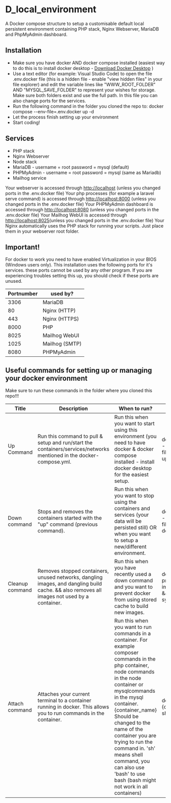 # D_local_environment
A Docker compose structure to setup a customisable default local persistent environment containing PHP stack, Nginx Webserver, MariaDB and PhpMyAdmin dashboard.

## Installation
- Make sure you have docker AND docker compose installed (easiest way to do this is to install docker desktop - [Download Docker Desktop](https://www.docker.com/products/docker-desktop) )
- Use a text editor (for example: Visual Studio Code) to open the file .env.docker file (this is a hidden file - enable "view hidden files" in your file explorer) and edit the variable lines like "WWW_ROOT_FOLDER" AND "MYSQL_SAVE_FOLDER" to represent your wishes for storage. Make sure both folders exist and use the full path. In this file you can also change ports for the services. 
- Run the following command in the folder you cloned the repo to: docker compose --env-file=.env.docker up -d
- Let the process finish setting up your environment
- Start coding!

## Services
- PHP stack
- Nginx Webserver
- Node stack
- MariaDB - username = root password = mysql (default)
- PHPMyAdmin - username = root password = mysql (same as Mariadb)
- Mailhog service

Your webserver is accessed through [http://localhost](http://localhost) (unless you changed ports in the .env.docker file)
Your php processes (for example a laravel serve command) is accessed through [http://localhost:8000](http://localhost:8000) (unless you changed ports in the .env.docker file)
Your PHPMyAdmin dashboard is accessed through [http://localhost:8080](http://localhost:8080) (unless you changed ports in the .env.docker file)
Your Mailhog WebUI is accessed through [http://localhost:8025](http://localhost:8025)(unless you changed ports in the .env.docker file)
Your Nginx automatically uses the PHP stack for running your scripts. Just place them in your webserver root folder. 

## Important!
For docker to work you need to have enabled Virtualization in your BIOS (Windows users only).
This installation uses the following ports for it's services. these ports cannot be used by any other program. If you are experiencing troubles setting this up, you should check if these ports are unused. 

| Portnumber | used by? |
|---|---|
| 3306 | MariaDB |
| 80 | Nginx (HTTP) |
| 443 | Nginx (HTTPS) |
| 8000 | PHP |
| 8025 | Mailhog WebUI |
| 1025 | Mailhog (SMTP) |
| 8080 | PHPMyAdmin |


## Useful commands for setting up or managing your docker environment
Make sure to run these commands in the folder where you cloned this repo!!!

|  Title | Description  | When to run?  |  Command |
|---|---|---|---|
| Up Command  | Run this command to pull & setup and run/start the containers/services/networks mentioned in the docker-compose.yml. | Run this when you want to start using this environment (you need to have docker & docker compose installed - install docker desktop for the easiest setup. | docker compose --env-file=.env.docker up -d |
| Down command | Stops and removes the containers started with the "up" command (previous command). | Run this when you want to stop using the containers and services (your data will be persisted still) OR when you want to setup a new/different environment. | docker compose --env-file=.env.docker down |
| Cleanup command | Removes stopped containers, unused networks, dangling images, and dangling build cache. && also removes all images not used by a container. | Run this when you have recently used a down command and you want to prevent docker from using stored cache to build new images. | docker system prune && docker image prune -a && docker system prune |
| Attach command | Attaches your current terminal to a container running in docker. This allows you to run commands in the container. | Run this when you want to run commands in a container. For example composer commands in the php container, node commands in the node container or mysqlcommands in the mysql container. {container_name} Should be changed to the name of the container you are trying to run the command in. 'sh' means shell command, you can also use 'bash' to use bash (bash might not work in all containers) | docker exec -it {container_name} sh |
